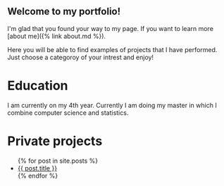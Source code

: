 ## Welcome to my portfolio! 

I'm glad that you found your way to my page. If you want to learn more [about me]({% link about.md %}).

Here you will be able to find examples of projects that I have performed. Just choose a categoroy of your intrest and enjoy! 

# Education
I am currently on my 4th year. Currently I am doing my master in which I combine computer science and statistics. 

# Private projects



<ul>
  {% for post in site.posts %}
    <li>
      <a href="{{ post.url }}">{{ post.title }}</a>
    </li>
  {% endfor %}
</ul>

